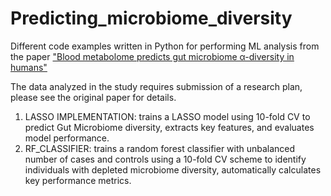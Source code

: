 # Predicting_microbiome_diversity
Different code examples written in Python for performing ML analysis from the paper ["Blood metabolome predicts gut microbiome α-diversity in humans"](https://www.nature.com/articles/s41587-019-0233-9)

The data analyzed in the study requires submission of a research plan, please see the original paper for details.
1) LASSO IMPLEMENTATION: trains a LASSO model using 10-fold CV to predict Gut Microbiome diversity, extracts key features, and evaluates model performance.
2) RF_CLASSIFIER: trains a random forest classifier with unbalanced number of cases and controls using a 10-fold CV scheme to identify individuals with depleted microbiome diversity, automatically calculates key performance metrics.
